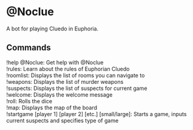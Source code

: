 # @Noclue
A bot for playing Cluedo in Euphoria.

## Commands

!help @Noclue: Get help with @Noclue  
!rules: Learn about the rules of Euphorian Cluedo  
!roomlist: Displays the list of rooms you can navigate to  
!weapons: Displays the list of murder weapons  
!suspects: Displays the list of suspects for current game  
!welcome: Displays the welcome message  
!roll: Rolls the dice  
!map: Displays the map of the board  
!startgame [player 1] [player 2] [etc.] [small/large]: Starts a game, inputs current suspects and specifies type of game  
